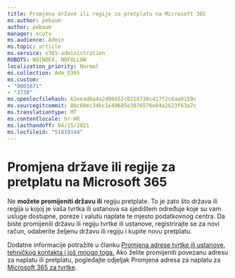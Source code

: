 ```yaml
---
title: Promjena države ili regije za pretplatu na Microsoft 365
ms.author: pebaum
author: pebaum
manager: scotv
ms.audience: Admin
ms.topic: article
ms.service: o365-administration
ROBOTS: NOINDEX, NOFOLLOW
localization_priority: Normal
ms.collection: Adm_O365
ms.custom:
- "9001671"
- "3738"
ms.openlocfilehash: 62eead6a4a2d06652c0218738c417f2c6aa0159c
ms.sourcegitcommit: 8bc60ec34bc1e40685e3976576e04a2623f63a7c
ms.translationtype: MT
ms.contentlocale: hr-HR
ms.lasthandoff: 04/15/2021
ms.locfileid: "51819144"
---
```

# <a name="change-the-country-or-region-for-your-microsoft-365-subscription"></a>Promjena države ili regije za pretplatu na Microsoft 365

Ne **možete promijeniti državu ili** regiju pretplate. To je zato što država ili regija u kojoj je vaša tvrtka ili ustanova sa sjedištem određuje koje su vam usluge dostupne, poreze i valutu naplate te mjesto podatkovnog centra. Da biste promijenili državu ili regiju tvrtke ili ustanove, registrirajte se za novi račun, odaberite željenu državu ili regiju i kupite novu pretplatu.

Dodatne informacije potražite u članku [Promjena adrese tvrtke ili ustanove, tehničkog kontakta i još mnogo toga.](https://docs.microsoft.com/microsoft-365/admin/manage/change-address-contact-and-more?view=o365-worldwide) Ako želite promijeniti povezanu adresu za naplatu ili pretplatu, pogledajte odjeljak Promjena adresa za naplatu za [Microsoft 365 za tvrtke](https://docs.microsoft.com/microsoft-365/commerce/billing-and-payments/change-your-billing-addresses?view=o365-worldwide). 

